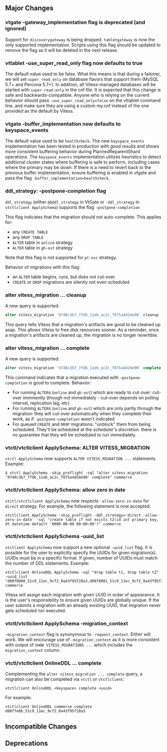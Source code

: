 ## Major Changes

### vtgate -gateway_implementation flag is deprecated (and ignored)
Support for `discoverygateway` is being dropped. `tabletgateway` is now the only supported implementation. Scripts using this flag should be updated to remove the flag as it will be deleted in the next release.

### vttablet -use_super_read_only flag now defaults to true
The default value used to be false. What this means is that during a failover, we will set `super_read_only` on database flavors that support them (MySQL 5.7+ and Percona 5.7+).
In addition, all Vitess-managed databases will be started with `super-read-only` in the cnf file.
It is expected that this change is safe and backwards-compatible. Anyone who is relying on the current behavior should pass `-use_super_read_only=false` on the vttablet command line, and make sure they are using a custom my.cnf instead of the one provided as the default by Vitess.

### vtgate -buffer_implementation now defaults to keyspace_events
The default value used to be `healthcheck`. The new `keyspace_events` implementation has been tested in production with good results and shows more consistent buffering behavior during PlannedReparentShard operations. The `keyspace_events` implementation utilizes heuristics to detect additional cluster states where buffering is safe to perform, including cases where the primary may be down. If there is a need to revert back to the previous buffer implementation, ensure buffering is enabled in vtgate and pass the flag `-buffer_implementation=healthcheck`. 

### ddl_strategy: -postpone-completion flag

`ddl_strategy` (either `@@ddl_strategy` in VtGate or `-ddl_strategy` in `vtctlclient ApplySchema`) supports the flag `-postpone-completion`

This flag indicates that the migration should not auto-complete. This applies for:

- any `CREATE TABLE`
- any `DROP TABLE`
- `ALTER` table in `online` strategy
- `ALTER` table in `gh-ost` strategy

Note that this flag is not supported for `pt-osc` strategy.

Behavior of migrations with this flag:

- an `ALTER` table begins, runs, but does not cut-over.
- `CREATE` or `DROP` migrations are silently not even scheduled

### alter vitess_migration ... cleanup

A new query is supported:

```sql
alter vitess_migration '9748c3b7_7fdb_11eb_ac2c_f875a4d24e90' cleanup
```
This query tells Vitess that a migration's artifacts are good to be cleaned up asap. This allows Vitess to free disk resources sooner. As a reminder, once a migration's artifacts are cleaned up, the migration is no
longer revertible.

### alter vitess_migration ... complete

A new query is supported:

```sql
alter vitess_migration '9748c3b7_7fdb_11eb_ac2c_f875a4d24e90' complete
```

This command indicates that a migration executed with `-postpone-completion` is good to complete. Behavior:

- For running `ALTER`s (`online` and `gh-ost`) which are ready to cut-over: cut-over imminently (though not immediately - cut-over depends on polling interval, replication lag, etc)
- For running `ALTER`s (`online` and `gh-ost`) which are only partly through the migration: they will cut-over automatically when they complete their work, as if `-postpone-completion` wasn't indicated
- For queued `CREATE` and `DROP` migrations: "unblock" them from being scheduled. They'll be scheduled at the scheduler's discretion. there is no guarantee that they will be scheduled to run immediately.

### vtctl/vtctlclient ApplySchema: ALTER VITESS_MIGRATION

`vtctl ApplySchema` now supports `ALTER VITESS_MIGRATION ...` statements. Example:

```shell
$ vtctl ApplySchema -skip_preflight -sql "alter vitess_migration '9748c3b7_7fdb_11eb_ac2c_f875a4d24e90' complete" commerce
```

### vtctl/vtctlclient ApplySchema: allow zero in date

`vtctl/vtctlclient ApplySchema` now respects `-allow-zero-in-date` for `direct` strategy. For example, the following statement is now accepted:

```shell
vtctlclient ApplySchema -skip_preflight -ddl_strategy='direct -allow-zero-in-date' -sql "create table if not exists t2(id int primary key, dt datetime default '0000-00-00 00:00:00')" commerce
```

### vtctl/vtctlclient ApplySchema -uuid_list

`vtctlient ApplySchema` now support a new optional `-uuid_list` flag. It is possible for the user to explicitly specify the UUIDs for given migration(s). UUIDs must be in a specific format. If given, number of UUIDs must match the number of DDL statements. Example:

```shell
vtctlclient OnlineDDL ApplySchema -sql "drop table t1, drop table t2" -uuid_list "d08f0000_51c9_11ec_9cf2_0a43f95f28a3,d08f0001_51c9_11ec_9cf2_0a43f95f28a3" commerce
```

Vitess will assign each migration with given UUID in order of appearance.
It is the user's responsibility to ensure given UUIDs are globally unique. If the user submits a migration with an already existing UUID, that migration never gets scheduled nor executed.

### vtctl/vtctlclient ApplySchema -migration_context

`-migration_context` flag is synonymous to `-request_context`. Either will work. We will encourage use of `-migration_context` as it is more consistent with output of `SHOW VITESS_MIGRATIONS ...` which includes the `migration_context` column.

### vtctl/vtctlclient OnlineDDL ... complete

Complementing the `alter vitess_migration ... complete` query, a migration can also be completed via `vtctl` or `vtctlclient`:

```shell
vtctlclient OnlineDDL <keyspace> complete <uuid>
```

For example:

```shell
vtctlclient OnlineDDL commerce complete d08ffe6b_51c9_11ec_9cf2_0a43f95f28a3
```

## Incompatible Changes

## Deprecations
